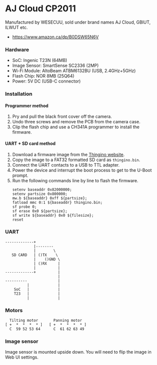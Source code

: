 AJ Cloud CP2011
===============

Manufactured by WESECUU, sold under brand names AJ Cloud, GBIUT, ILWUT etc.

- https://www.amazon.ca/dp/B0DSW65N6V

### Hardware

- SoC: Ingenic T23N (64MB)
- Image Sensor: SmartSense SC2336 (2MP)
- Wi-Fi Module: AltoBeam ATBM6132BU (USB, 2.4GHz+5GHz)
- Flash Chip: NOR 8MB (25Q64)
- Power: 5V DC (USB-C connector)

### Installation

#### Programmer method

1. Pry and pull the black front cover off the camera.
2. Undo three screws and remove the PCB from the camera case.
3. Clip the flash chip and use a CH341A programmer to install the firmware.

#### UART + SD card method

1. Download a firmware image from the [Thingino website](https://thingino.com/).
2. Copy the image to a FAT32 formatted SD card as `thingino.bin`.
3. Connect the UART contacts to a USB to TTL adapter.
4. Power the device and interrupt the boot process to get to the U-Boot prompt.
5. Run the following commands line by line to flash the firmware.
   ```
   setenv baseaddr 0x82000000;
   setenv partsize 0x800000;
   mw.b ${baseaddr} 0xff ${partsize};
   fatload mmc 0:1 ${baseaddr} thingino.bin;
   sf probe 0;
   sf erase 0x0 ${partsize};
   sf write ${baseaddr} 0x0 ${filesize};
   reset
   ```

### UART

```
-------------+
             |--------
             |        \
   SD CARD   | ()TX    \
             |    ()GND \
             | ()RX     |
             |          |
-------------+          |
                        |
----------              |
          |             |
    SoC   |             |
    T23   |             |
          |             |
```

### Motors

```
  Tilting motor       Panning motor
[ +  *  *  *  * ]   [ +  *  *  *  * ]
  C  59 52 53 64      C  61 62 63 49
```

### Image sensor

Image sensor is mounted upside down. You will need to flip the image in Web UI settings.
